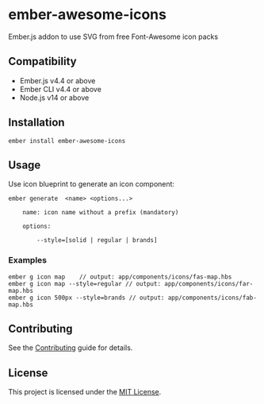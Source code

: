 # ember-awesome-icons

Ember.js addon to use SVG from free Font-Awesome icon packs


## Compatibility

* Ember.js v4.4 or above
* Ember CLI v4.4 or above
* Node.js v14 or above


## Installation

```
ember install ember-awesome-icons
```


## Usage

Use icon blueprint to generate an icon component:
```
ember generate  <name> <options...>

	name: icon name without a prefix (mandatory) 

	options:

		--style=[solid | regular | brands]
```

### Examples
```
ember g icon map	// output: app/components/icons/fas-map.hbs
ember g icon map --style=regular // output: app/components/icons/far-map.hbs
ember g icon 500px --style=brands // output: app/components/icons/fab-map.hbs
```


## Contributing

See the [Contributing](CONTRIBUTING.md) guide for details.


## License

This project is licensed under the [MIT License](LICENSE.md).
